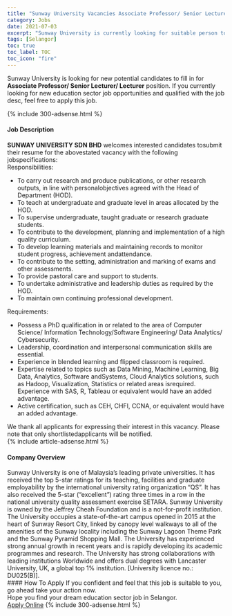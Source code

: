 ```yaml
---
title: "Sunway University Vacancies Associate Professor/ Senior Lecturer/ Lecturer" 
category: Jobs 
date: 2021-07-03 
excerpt: "Sunway University is currently looking for suitable person to fill in the Associate Professor/ Senior Lecturer/ Lecturer which positioned at Selangor" 
tags: [Selangor] 
toc: true 
toc_label: TOC 
toc_icon: "fire" 
--- 
```


<p>Sunway University is looking for new potential candidates to fill in for <b>Associate Professor/ Senior Lecturer/ Lecturer</b> position. If you currently looking for new education sector job opportunities and qualified with the job desc, feel free to apply this job.
</p>{% include 300-adsense.html %} 
<div><div><h4>Job Description</h4></div><div><div><span><div><div><strong>SUNWAY UNIVERSITY SDN BHD</strong> welcomes interested candidates tosubmit their resume for the abovestated vacancy with the following jobspecifications:</div><div>Responsibilities:</div><ul><li>To carry out research and produce publications, or other research outputs, in line with personalobjectives agreed with the Head of Department (HOD).</li><li>To teach at undergraduate and graduate level in areas allocated by the HOD.</li><li>To supervise undergraduate, taught graduate or research graduate students.</li><li>To contribute to the development, planning and implementation of a high quality curriculum.</li><li>To develop learning materials and maintaining records to monitor student progress, achievement andattendance.</li><li>To contribute to the setting, administration and marking of exams and other assessments.</li><li>To provide pastoral care and support to students.</li><li>To undertake administrative and leadership duties as required by the HOD.</li><li>To maintain own continuing professional development.</li></ul><div>Requirements:</div><ul><li>Possess a PhD qualification in or related to the area of Computer Science/ Information Technology/Software Engineering/ Data Analytics/ Cybersecurity.</li><li>Leadership, coordination and interpersonal communication skills are essential.</li><li>Experience in blended learning and flipped classroom is required.</li><li>Expertise related to topics such as Data Mining, Machine Learning, Big Data, Analytics, Software andSystems, Cloud Analytics solutions, such as Hadoop, Visualization, Statistics or related areas isrequired. Experience with SAS, R, Tableau or equivalent would have an added advantage.</li><li>Active certification, such as CEH, CHFI, CCNA, or equivalent would have an added advantage.</li></ul><div>We thank all applicants for expressing their interest in this vacancy. Please note that only shortlistedapplicants will be notified.</div></div></span></div></div></div> 
{% include article-adsense.html %} 
<div><div><h4>Company Overview</h4></div><div><div><span><div><div>
<div>
<div>
			Sunway University is one of Malaysia&#8217;s leading private universities. It has received the top 5-star ratings for its teaching, facilities and graduate employability by the international university rating organization &#8220;QS&#8221;. It has also received the 5-star (&#8220;excellent&#8221;) rating three times in a row in the national university quality assessment exercise SETARA. Sunway University is owned by the Jeffrey Cheah Foundation and is a not-for-profit institution. The University occupies a state-of-the-art campus opened in 2015 at the heart of Sunway Resort City, linked by canopy level walkways to all of the amenities of the Sunway locality including the Sunway Lagoon Theme Park and the Sunway Pyramid Shopping Mall. The University has experienced strong annual growth in recent years and is rapidly developing its academic programmes and research. The University has strong collaborations with leading institutions Worldwide and offers dual degrees with Lancaster University, UK, a global top 1% institution. [University licence no.: DU025(B)].</div>
</div>
</div></div></span></div></div></div> 
#### How To Apply 
If you confident and feel that this job is suitable to you, go ahead take your action now. <br/> 
Hope you find your dream education sector job in Selangor. <br/> 
<a href="https://www.jobstreet.com.my/en/job/associate-professor-senior-lecturer-lecturer-4605047?jobId=jobstreet-my-job-4605047" class="btn btn--info" target="_blank" rel="nofollow noopenner">Apply Online</a> 
{% include 300-adsense.html %} 